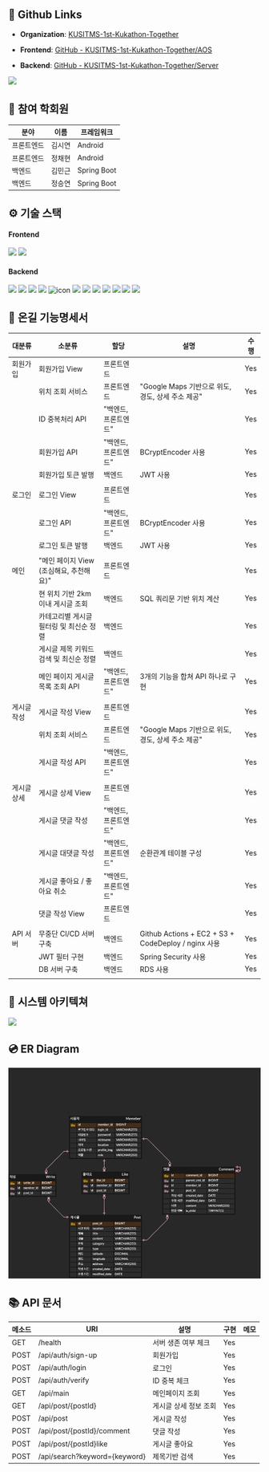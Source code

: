 ## **📎** Github Links

- **Organization**: [KUSITMS-1st-Kukathon-Together](https://github.com/KUSITMS-1st-Kukathon-Together)

- **Frontend**: [GitHub - KUSITMS-1st-Kukathon-Together/AOS](https://github.com/KUSITMS-1st-Kukathon-Together/AOS)

- **Backend**: [GitHub - KUSITMS-1st-Kukathon-Together/Server](https://github.com/KUSITMS-1st-Kukathon-Together/Server)
<img src="https://file.notion.so/f/s/1201acd9-3b24-40a0-aa31-adf7d63c4cc3/Untitled.png?table=block&id=4f521471-537a-4c5e-89d1-254eacc3f3cc&spaceId=a15e736d-1e85-48b0-a7fc-c3d9de9b90dd&expirationTimestamp=1679868552750&signature=qTSfCHAcM1U0OToaOrPPr1u3jTbSKUoH8lPFtnxJKbs&downloadName=Untitled.png">

## 👥 참여 학회원

| 분야 | 이름 | 프레임워크 |
| --- | --- | --- |
| 프론트엔드 | 김시연 | Android |
| 프론트엔드 | 정채현 | Android |
| 백엔드 | 김민근 | Spring Boot |
| 백엔드 | 정승연 | Spring Boot |

## ⚙️ 기술 스택

#### Frontend
<img src="https://img.shields.io/badge/Kotlin-F48E00?style=for-the-badge&logo=Kotlin&logoColor=white"/> <img src="https://img.shields.io/badge/Android Studio-3DDC84?style=for-the-badge&logo=Android Studio&logoColor=white">

#### Backend
<img src="https://img.shields.io/badge/java-007396?style=for-the-badge&logo=java&logoColor=white"> <img src="https://img.shields.io/badge/springboot-6DB33F?style=for-the-badge&logo=springboot&logoColor=white"> <img src="https://img.shields.io/badge/Spring Security-6DB33F?style=for-the-badge&logo=Spring Security&logoColor=white"> <img src="https://img.shields.io/badge/mysql-4479A1?style=for-the-badge&logo=mysql&logoColor=white"> <img src="https://img.shields.io/badge/JWT-000000?style=for-the-badge&logo=JSON%20web%20tokens&logoColor=white" alt="icon" /> <img src="https://img.shields.io/badge/amazonaws-232F3E?style=for-the-badge&logo=amazonaws&logoColor=white"> <img src="https://img.shields.io/badge/AWS RDS-527FFF?style=for-the-badge&logo=Amazon RDS&logoColor=white"> <img src="https://img.shields.io/badge/AWS EC2-FF9900?style=for-the-badge&logo=Amazon EC2&logoColor=white"> <img src="https://img.shields.io/badge/AWS S3-569A31?style=for-the-badge&logo=Amazon S3&logoColor=white"> <img src="https://img.shields.io/badge/GitHub Actions-2088FF?style=for-the-badge&logo=GitHub Actions&logoColor=white"> <img src="https://img.shields.io/badge/NGINX-009639?style=for-the-badge&logo=NGINX&logoColor=white"> <img src="https://img.shields.io/badge/Postman-FF6C37?style=for-the-badge&logo=Postman&logoColor=white"/>

## 🔖 온길 기능명세서

| **대분류** | **소분류**                    | **할당**       | **설명**                                            | **수행** |
|---------|----------------------------|--------------|---------------------------------------------------|--------|
| 회원가입    | 회원가입 View                  | 프론트엔드        |                                                   | Yes    |
|         | 위치 조회 서비스                  | 프론트엔드        | "Google Maps 기반으로 위도, 경도, 상세 주소 제공"               | Yes    |
|         | ID 중복처리 API                | "백엔드, 프론트엔드" |                                                   | Yes    |
|         | 회원가입 API                   | "백엔드, 프론트엔드" | BCryptEncoder 사용                                  | Yes    |
|         | 회원가입 토큰 발행                 | 백엔드          | JWT 사용                                            | Yes    |
|         |                            |              |                                                   |      |
| 로그인     | 로그인 View                   | 프론트엔드        |                                                   | Yes    |
|         | 로그인 API                    | "백엔드, 프론트엔드" | BCryptEncoder 사용                                  | Yes    |
|         | 로그인 토큰 발행                  | 백엔드          | JWT 사용                                            | Yes    |
|         |                            |              |                                                   |      |
| 메인      | "메인 페이지 View (조심해요, 추천해요)" | 프론트엔드        |                                                   | Yes    |
|         | 현 위치 기반 2km 이내 게시글 조회      | 백엔드          | SQL 쿼리문 기반 위치 계산                                  | Yes    |
|         | 카테고리별 게시글 필터링 및 최신순 정렬     | 백엔드          |                                                   | Yes    |
|         | 게시글 제목 키워드 검색 및 최신순 정렬     | 백엔드          |                                                   | Yes    |
|         | 메인 페이지 게시글 목록 조회 API       | "백엔드, 프론트엔드" | 3개의 기능을 합쳐 API 하나로 구현                             | Yes    |
|         |                            |              |                                                   |      |
| 게시글 작성  | 게시글 작성 View                | 프론트엔드        |                                                   | Yes    |
|         | 위치 조회 서비스                  | 프론트엔드        | "Google Maps 기반으로 위도, 경도, 상세 주소 제공"               | Yes    |
|         | 게시글 작성 API                 | "백엔드, 프론트엔드" |                                                   | Yes    |
|         |                            |              |                                                   |      |
| 게시글 상세  | 게시글 상세 View                | 프론트엔드        |                                                   | Yes    |
|         | 게시글 댓글 작성                  | "백엔드, 프론트엔드" |                                                   | Yes    |
|         | 게시글 대댓글 작성                 | "백엔드, 프론트엔드" | 순환관계 테이블 구성                                       | Yes    |
|         | 게시글 좋아요 / 좋아요 취소           | "백엔드, 프론트엔드" |                                                   | Yes    |
|         | 댓글 작성 View                 | 프론트엔드        |                                                   | Yes    |
|         |                            |              |                                                   |      |
| API 서버  | 무중단 CI/CD 서버 구축            | 백엔드          | Github Actions + EC2 + S3 + CodeDeploy / nginx 사용 | Yes    |
|         | JWT 필터 구현                  | 백엔드          | Spring Security 사용                                | Yes     |
|         | DB 서버 구축                   | 백엔드          | RDS 사용                                            | Yes     |
|         |                            |              |                                                   |      |


## 🧩 시스템 아키텍쳐

<img src="./source/Untitled.png">

## 💿 ER Diagram

<img src="./source/Untitled 1.png">

## 📚 API 문서

| **메소드** | **URI**                       | **설명**       | **구현** | **메모** |
|---------|-------------------------------|--------------|--------|--------|
| GET     | /health                       | 서버 생존 여부 체크  | Yes    |        |
| POST    | /api/auth/sign-up             | 회원가입         | Yes    |        |
| POST    | /api/auth/login               | 로그인          | Yes    |        |
| POST    | /api/auth/verify              | ID 중복 체크     | Yes    |        |
| GET     | /api/main                     | 메인페이지 조회     | Yes    |        |
| GET     | /api/post/{postId}            | 게시글 상세 정보 조회 | Yes    |        |
| POST    | /api/post                     | 게시글 작성       | Yes    |        |
| POST    | /api/post/{postId}/comment    | 댓글 작성        | Yes    |        |
| POST    | /api/post/{postId}like        | 게시글 좋아요      | Yes    |        |
| POST    | /api/search?keyword={keyword} | 제목기반 검색      | Yes    |        |문서](Github%E1%84%8B%E1%85%A6%20%E1%84%8B%E1%85%A9%E1%86%AF%E1%84%85%E1%85%B5%E1%86%AF%20README%20827a95ea93f74fa3b5674e53ce451f5d/API%20%E1%84%86%E1%85%AE%E1%86%AB%E1%84%89%E1%85%A5%2084d6162273574fc2a2950a76e85f989c.md)
